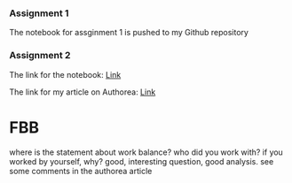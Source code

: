 ### Assignment 1

The notebook for assginment 1 is pushed to my Github repository

### Assignment 2

The link for the notebook: [Link](https://github.com/ttd255/PUI2016_ttd255/blob/master/HW6_ttd255/Hw6_Assignment2.ipynb)

The link for my article on Authorea: [Link](https://www.authorea.com/users/106594/articles/134323/_show_article)

# FBB 
where is the statement about work balance? who did you work with? if you worked by yourself, why?
good, interesting question, good analysis. see some comments in the authorea article

